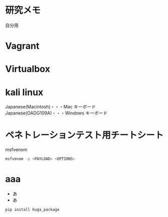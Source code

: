 # 研究メモ
 自分用

# Vagrant

# Virtualbox

# kali linux
Japanese(Macintosh)・・・Mac キーボード  
Japanese(OADG109A)・・・Windows キーボード  

# ペネトレーションテスト用チートシート
msfvenom
```bash
msfvenom -p <PAYLOAD> <OPTIONS>
```

# aaa
* あ
* あ

```bash
pip install huga_package
```



